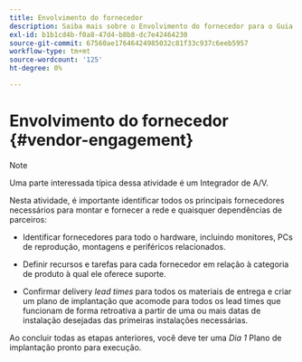 ```yaml
---
title: Envolvimento do fornecedor
description: Saiba mais sobre o Envolvimento do fornecedor para o Guia de práticas recomendadas da AEM Screens.
exl-id: b1b1cd4b-f0a8-47d4-b8b8-dc7e42464230
source-git-commit: 67560ae17646424985032c81f33c937c6eeb5957
workflow-type: tm+mt
source-wordcount: '125'
ht-degree: 0%

---
```


# Envolvimento do fornecedor {#vendor-engagement}

>[!NOTE]
>Uma parte interessada típica dessa atividade é um Integrador de A/V.

Nesta atividade, é importante identificar todos os principais fornecedores necessários para montar e fornecer a rede e quaisquer dependências de parceiros:

* Identificar fornecedores para todo o hardware, incluindo monitores, PCs de reprodução, montagens e periféricos relacionados.

* Definir recursos e tarefas para cada fornecedor em relação à categoria de produto à qual ele oferece suporte.

* Confirmar delivery *lead times* para todos os materiais de entrega e criar um plano de implantação que acomode para todos os lead times que funcionam de forma retroativa a partir de uma ou mais datas de instalação desejadas das primeiras instalações necessárias.

Ao concluir todas as etapas anteriores, você deve ter uma *Dia 1* Plano de implantação pronto para execução.

